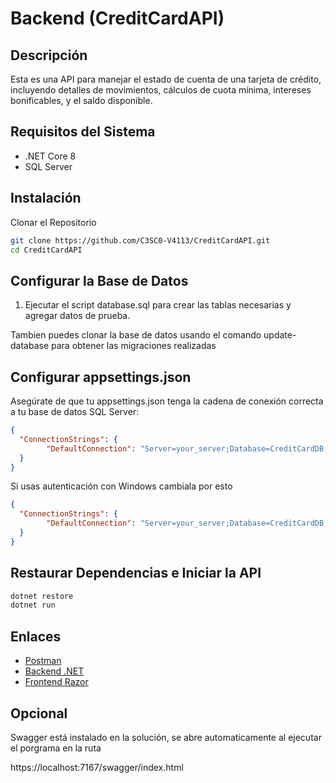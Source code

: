 # Backend (CreditCardAPI)
## Descripción
Esta es una API para manejar el estado de cuenta de una tarjeta de crédito, incluyendo detalles de movimientos, cálculos de cuota mínima, intereses bonificables, y el saldo disponible.

## Requisitos del Sistema
- .NET Core 8
- SQL Server

## Instalación
Clonar el Repositorio
```bash
git clone https://github.com/C3SC0-V4113/CreditCardAPI.git
cd CreditCardAPI
```

## Configurar la Base de Datos

1. Ejecutar el script database.sql para crear las tablas necesarias y agregar datos de prueba.

Tambien puedes clonar la base de datos usando el comando update-database para obtener las migraciones realizadas

## Configurar appsettings.json

Asegúrate de que tu appsettings.json tenga la cadena de conexión correcta a tu base de datos SQL Server:
```json
{
  "ConnectionStrings": {
    	"DefaultConnection": "Server=your_server;Database=CreditCardDB;User Id=your_user;Password=your_password;"
  }
}
```
Si usas autenticación con Windows cambiala por esto
```json
{
  "ConnectionStrings": {
    	"DefaultConnection": "Server=your_server;Database=CreditCardDB;Trusted_Connection=True;"
  }
}
```

## Restaurar Dependencias e Iniciar la API

```bash
dotnet restore
dotnet run
```

## Enlaces
- [Postman](http://https://documenter.getpostman.com/view/24591531/2sA3kSo3ZB "Postman")
- [Backend .NET](http://https://github.com/C3SC0-V4113/CreditCardAPI "Backend .NET")
- [Frontend Razor](http://https://github.com/C3SC0-V4113/CreditCardWeb "Frontend Razor")

## Opcional
Swagger está instalado en la solución, se abre automaticamente al ejecutar el porgrama en la ruta

https://localhost:7167/swagger/index.html
